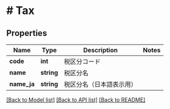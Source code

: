 # # Tax

## Properties

Name | Type | Description | Notes
------------ | ------------- | ------------- | -------------
**code** | **int** | 税区分コード |
**name** | **string** | 税区分名 |
**name_ja** | **string** | 税区分名（日本語表示用） |

[[Back to Model list]](../../README.md#models) [[Back to API list]](../../README.md#endpoints) [[Back to README]](../../README.md)
